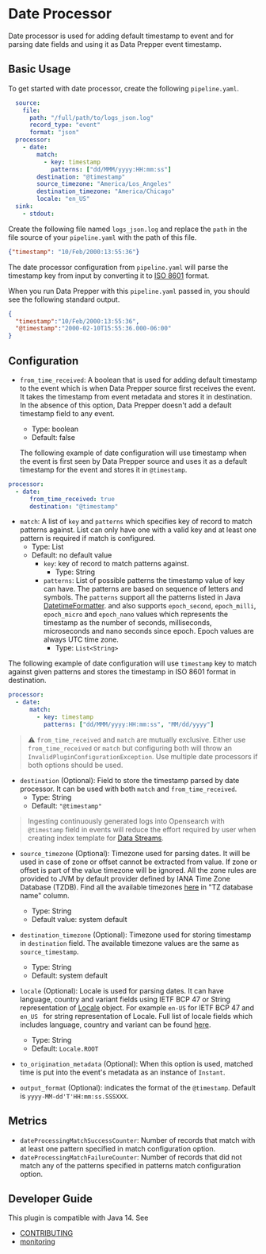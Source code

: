 # Date Processor

Date processor is used for adding default timestamp to event and for parsing date fields and using it as Data Prepper event timestamp.

## Basic Usage
To get started with date processor, create the following `pipeline.yaml`.

```yaml
  source:
    file:
      path: "/full/path/to/logs_json.log"
      record_type: "event"
      format: "json"
  processor:          
    - date:
        match:
          - key: timestamp
            patterns: ["dd/MMM/yyyy:HH:mm:ss"] 
        destination: "@timestamp"
        source_timezone: "America/Los_Angeles"
        destination_timezone: "America/Chicago"
        locale: "en_US"
  sink:
    - stdout:
```
Create the following file named `logs_json.log` and replace the `path` in the file source of your `pipeline.yaml` with the path of this file.

```json
{"timestamp": "10/Feb/2000:13:55:36"}
```

The date processor configuration from `pipeline.yaml` will parse the timestamp key from input by converting it to [ISO 8601](https://en.wikipedia.org/wiki/ISO_8601) format.

When you run Data Prepper with this `pipeline.yaml` passed in, you should see the following standard output.
```json
{
  "timestamp":"10/Feb/2000:13:55:36",
  "@timestamp":"2000-02-10T15:55:36.000-06:00"
}
```

## Configuration

* `from_time_received`: A boolean that is used for adding default timestamp to the event which is when Data Prepper source first receives 
  the event. It takes the timestamp from event metadata and stores it in destination. In the absence of this option, Data Prepper doesn't 
  add a default timestamp field to any event.
  
  * Type: boolean
  * Default: false

  The following example of date configuration will use timestamp when the event is first seen by Data Prepper source and uses it as a 
  default timestamp for the event and stores it in `@timestamp`.
```yaml
processor:
  - date:
      from_time_received: true
      destination: "@timestamp"
```

* `match`: A list of `key` and `patterns` which specifies key of record to match patterns against. List can only have one with a 
valid key and at least one pattern is required if match is configured.
  * Type: List
  * Default: no default value
    * `key`: key of record to match patterns against.
      * Type: String
    * `patterns`: List of possible patterns the timestamp value of key can have. The patterns are based on sequence of letters and symbols. 
      The `patterns` support all the patterns listed in Java 
      [DatetimeFormatter](https://docs.oracle.com/javase/8/docs/api/java/time/format/DateTimeFormatter.html).
      and also supports `epoch_second`, `epoch_milli`, `epoch_micro` and `epoch_nano` values which represents the timestamp as the number of seconds, milliseconds, microseconds and nano seconds since epoch. Epoch values are always UTC time zone.
      * Type: `List<String>`

The following example of date configuration will use `timestamp` key to match against given patterns and stores the timestamp in ISO 8601
format in destination. 
```yaml
processor:
  - date:
      match:
        - key: timestamp
          patterns: ["dd/MMM/yyyy:HH:mm:ss", "MM/dd/yyyy"]
```
> :warning: `from_time_received` and `match` are mutually exclusive. Either use `from_time_received` or `match` but configuring both will
> throw an `InvalidPluginConfigurationException`. Use multiple date processors if both options should be used.
* `destination` (Optional): Field to store the timestamp parsed by date processor. It can be used with both `match` and `from_time_received`.
  * Type: String
  * Default: `"@timestamp"`
  
> Ingesting continuously generated logs into Opensearch with `@timestamp` field in events will reduce the effort required by user when 
> creating index template for [Data Streams](https://opensearch.org/docs/latest/opensearch/data-streams/#step-1-create-an-index-template). 
* `source_timezone` (Optional): Timezone used for parsing dates. It will be used in case of zone or offset cannot be extracted from value. 
  If zone or offset is part of the value timezone will be ignored. 
  All the zone rules are provided to JVM by default provider defined by
  IANA Time Zone Database (TZDB). Find all the available timezones [here](https://en.wikipedia.org/wiki/List_of_tz_database_time_zones#List) 
  in "TZ database name" column.
  * Type: String
  * Default value: system default

* `destination_timezone` (Optional): Timezone used for storing timestamp in `destination` field. The available timezone values are the same as `source_timestamp`.
  * Type: String
  * Default: system default

* `locale` (Optional): Locale is used for parsing dates. It can have language, country and variant fields using IETF BCP 47 or String 
  representation of [Locale](https://docs.oracle.com/javase/8/docs/api/java/util/Locale.html) object. For example `en-US` for IETF BCP 47 and 
  `en_US ` for string representation of Locale.
  Full list of locale fields which includes language, country and variant can be found [here](https://www.iana.org/assignments/language-subtag-registry/language-subtag-registry).
    * Type: String
    * Default: `Locale.ROOT`

* `to_origination_metadata` (Optional): When this option is used, matched time is put into the event's metadata as an instance of `Instant`.

* `output_format` (Optional): indicates the format of the `@timestamp`. Default is `yyyy-MM-dd'T'HH:mm:ss.SSSXXX`.

## Metrics

* `dateProcessingMatchSuccessCounter`: Number of records that match with at least one pattern specified in match configuration option.
* `dateProcessingMatchFailureCounter`: Number of records that did not match any of the patterns specified in patterns match configuration option.

## Developer Guide
This plugin is compatible with Java 14. See
* [CONTRIBUTING](https://github.com/opensearch-project/data-prepper/blob/main/CONTRIBUTING.md)
* [monitoring](https://github.com/opensearch-project/data-prepper/blob/main/docs/monitoring.md)

